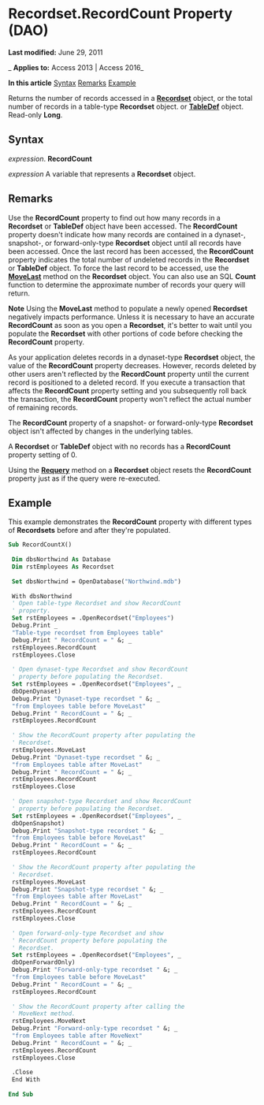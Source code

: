 
# Recordset.RecordCount Property (DAO)

 **Last modified:** June 29, 2011

 _ **Applies to:** Access 2013 | Access 2016_

 **In this article**
[Syntax](#sectionSection0)
[Remarks](#sectionSection1)
[Example](#sectionSection2)


Returns the number of records accessed in a  **[Recordset](9774232c-e6da-175b-fc7f-ed2ab7908fa0.md)** object, or the total number of records in a table-type **Recordset** object. or **[TableDef](715146b6-c62a-abff-28ee-e6bbe3c08adf.md)** object. Read-only **Long**.

## Syntax
<a name="sectionSection0"> </a>

 _expression_. **RecordCount**

 _expression_ A variable that represents a **Recordset** object.


## Remarks
<a name="sectionSection1"> </a>

Use the  **RecordCount** property to find out how many records in a **Recordset** or **TableDef** object have been accessed. The **RecordCount** property doesn't indicate how many records are contained in a dynaset-, snapshot-, or forward-only-type **Recordset** object until all records have been accessed. Once the last record has been accessed, the **RecordCount** property indicates the total number of undeleted records in the **Recordset** or **TableDef** object. To force the last record to be accessed, use the **[MoveLast](fc0f7a33-1f55-9f5b-b00d-1b81f49b1c3e.md)** method on the **Recordset** object. You can also use an SQL **Count** function to determine the approximate number of records your query will return.




 **Note**  Using the  **MoveLast** method to populate a newly opened **Recordset** negatively impacts performance. Unless it is necessary to have an accurate **RecordCount** as soon as you open a **Recordset**, it's better to wait until you populate the **Recordset** with other portions of code before checking the **RecordCount** property.

As your application deletes records in a dynaset-type  **Recordset** object, the value of the **RecordCount** property decreases. However, records deleted by other users aren't reflected by the **RecordCount** property until the current record is positioned to a deleted record. If you execute a transaction that affects the **RecordCount** property setting and you subsequently roll back the transaction, the **RecordCount** property won't reflect the actual number of remaining records.

The  **RecordCount** property of a snapshot- or forward-only-type **Recordset** object isn't affected by changes in the underlying tables.

A  **Recordset** or **TableDef** object with no records has a **RecordCount** property setting of 0.

Using the  **[Requery](a5d66eb5-499c-4133-f6c3-c7a1619a8a11.md)** method on a **Recordset** object resets the **RecordCount** property just as if the query were re-executed.


## Example
<a name="sectionSection2"> </a>

This example demonstrates the  **RecordCount** property with different types of **Recordsets** before and after they're populated.


```vb
Sub RecordCountX() 
 
 Dim dbsNorthwind As Database 
 Dim rstEmployees As Recordset 
 
 Set dbsNorthwind = OpenDatabase("Northwind.mdb") 
 
 With dbsNorthwind 
 ' Open table-type Recordset and show RecordCount 
 ' property. 
 Set rstEmployees = .OpenRecordset("Employees") 
 Debug.Print _ 
 "Table-type recordset from Employees table" 
 Debug.Print " RecordCount = " &; _ 
 rstEmployees.RecordCount 
 rstEmployees.Close 
 
 ' Open dynaset-type Recordset and show RecordCount 
 ' property before populating the Recordset. 
 Set rstEmployees = .OpenRecordset("Employees", _ 
 dbOpenDynaset) 
 Debug.Print "Dynaset-type recordset " &; _ 
 "from Employees table before MoveLast" 
 Debug.Print " RecordCount = " &; _ 
 rstEmployees.RecordCount 
 
 ' Show the RecordCount property after populating the 
 ' Recordset. 
 rstEmployees.MoveLast 
 Debug.Print "Dynaset-type recordset " &; _ 
 "from Employees table after MoveLast" 
 Debug.Print " RecordCount = " &; _ 
 rstEmployees.RecordCount 
 rstEmployees.Close 
 
 ' Open snapshot-type Recordset and show RecordCount 
 ' property before populating the Recordset. 
 Set rstEmployees = .OpenRecordset("Employees", _ 
 dbOpenSnapshot) 
 Debug.Print "Snapshot-type recordset " &; _ 
 "from Employees table before MoveLast" 
 Debug.Print " RecordCount = " &; _ 
 rstEmployees.RecordCount 
 
 ' Show the RecordCount property after populating the 
 ' Recordset. 
 rstEmployees.MoveLast 
 Debug.Print "Snapshot-type recordset " &; _ 
 "from Employees table after MoveLast" 
 Debug.Print " RecordCount = " &; _ 
 rstEmployees.RecordCount 
 rstEmployees.Close 
 
 ' Open forward-only-type Recordset and show 
 ' RecordCount property before populating the 
 ' Recordset. 
 Set rstEmployees = .OpenRecordset("Employees", _ 
 dbOpenForwardOnly) 
 Debug.Print "Forward-only-type recordset " &; _ 
 "from Employees table before MoveLast" 
 Debug.Print " RecordCount = " &; _ 
 rstEmployees.RecordCount 
 
 ' Show the RecordCount property after calling the 
 ' MoveNext method. 
 rstEmployees.MoveNext 
 Debug.Print "Forward-only-type recordset " &; _ 
 "from Employees table after MoveNext" 
 Debug.Print " RecordCount = " &; _ 
 rstEmployees.RecordCount 
 rstEmployees.Close 
 
 .Close 
 End With 
 
End Sub
```

